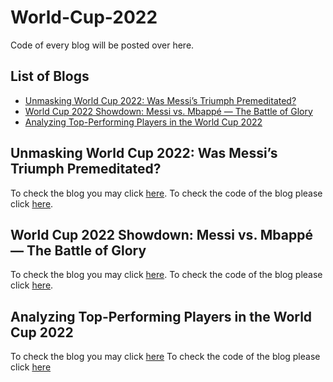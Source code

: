 # World-Cup-2022
Code of every blog will be posted over here.

## List of Blogs
- [Unmasking World Cup 2022: Was Messi’s Triumph Premeditated?](#Unmasking-World-Cup-2022:-Was-Messi’s-Triump-Premeditated?)
- [World Cup 2022 Showdown: Messi vs. Mbappé — The Battle of Glory](#World-Cup-2022-Showdown:-Messi-vs.-Mbappé—The-Battle-of-Glory)
- [Analyzing Top-Performing Players in the World Cup 2022](#Analyzing-Top-Performing-Players-in-the-World-Cup-2022)

## Unmasking World Cup 2022: Was Messi’s Triumph Premeditated?
To check the blog you may click [here](https://medium.com/@furkandanisman/unmasking-world-cup-2022-c87e6acd4206). 
To check the code of the blog please click [here](https://github.com/FurkanDanisman/World-Cup-2022/blob/main/Blog_1/Blog_1_Code.R).

## World Cup 2022 Showdown: Messi vs. Mbappé — The Battle of Glory
To check the blog you may click [here](https://medium.com/@furkandanisman/world-cup-2022-showdown-messi-vs-mbapp%C3%A9-the-battle-of-glory-6ebbbb80c640). 
To check the code of the blog please click [here](https://github.com/FurkanDanisman/World-Cup-2022/blob/main/Blog_2/Blog_2_Code.R).

## Analyzing Top-Performing Players in the World Cup 2022
To check the blog you may click [here](https://medium.com/@furkandanisman/analyzing-top-performing-players-in-the-world-cup-2022-980476e3a963)
To check the code of the blog please click [here](https://github.com/FurkanDanisman/World-Cup-2022/blob/main/Blog_3/Blog3)
